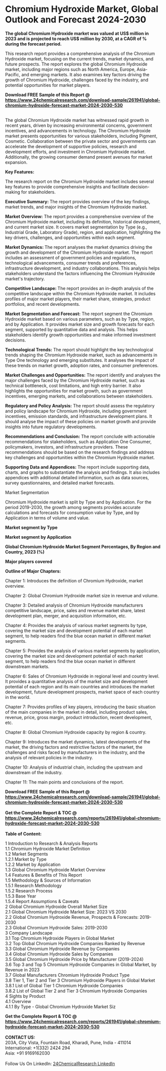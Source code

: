 <h1>Chromium Hydroxide Market, Global Outlook and Forecast 2024-2030</h1><p><strong>The global Chromium Hydroxide market was valued at US$ million in 2023 and is projected to reach US$ million by 2030, at a CAGR of % during the forecast period.</strong></p><p>
</p><p>This research report provides a comprehensive analysis of the Chromium Hydroxide market, focusing on the current trends, market dynamics, and future prospects. The report explores the global Chromium Hydroxide market, including major regions such as North America, Europe, Asia-Pacific, and emerging markets. It also examines key factors driving the growth of Chromium Hydroxide, challenges faced by the industry, and potential opportunities for market players.</p><div><b>Download FREE Sample of this Report @ 
            <a href="https://www.24chemicalresearch.com/download-sample/261941/global-chromium-hydroxide-forecast-market-2024-2030-530">
            https://www.24chemicalresearch.com/download-sample/261941/global-chromium-hydroxide-forecast-market-2024-2030-530</a></b></div><br><p>
The global Chromium Hydroxide market has witnessed rapid growth in recent years, driven by increasing environmental concerns, government incentives, and advancements in technology. The Chromium Hydroxide market presents opportunities for various stakeholders, including Pigment, Cosmetic. Collaboration between the private sector and governments can accelerate the development of supportive policies, research and development efforts, and investment in Chromium Hydroxide market. Additionally, the growing consumer demand present avenues for market expansion.</p><p>
<strong>Key Features:</strong></p><p>
The research report on the Chromium Hydroxide market includes several key features to provide comprehensive insights and facilitate decision-making for stakeholders.</p><p>
<strong>Executive Summary: </strong>The report provides overview of the key findings, market trends, and major insights of the Chromium Hydroxide market.</p><p>
<strong>Market Overview:</strong> The report provides a comprehensive overview of the Chromium Hydroxide market, including its definition, historical development, and current market size. It covers market segmentation by Type (e.g., Industrial Grade, Laboratory Grade), region, and application, highlighting the key drivers, challenges, and opportunities within each segment.</p><p>
<strong>Market Dynamics: </strong>The report analyses the market dynamics driving the growth and development of the Chromium Hydroxide market. The report includes an assessment of government policies and regulations, technological advancements, consumer trends and preferences, infrastructure development, and industry collaborations. This analysis helps stakeholders understand the factors influencing the Chromium Hydroxide market's trajectory.</p><p>
<strong>Competitive Landscape: </strong>The report provides an in-depth analysis of the competitive landscape within the Chromium Hydroxide market. It includes profiles of major market players, their market share, strategies, product portfolios, and recent developments.</p><p>
<strong>Market Segmentation and Forecast:</strong> The report segment the Chromium Hydroxide market based on various parameters, such as by Type, region, and by Application. It provides market size and growth forecasts for each segment, supported by quantitative data and analysis. This helps stakeholders identify growth opportunities and make informed investment decisions.</p><p>
<strong>Technological Trends:</strong> The report should highlight the key technological trends shaping the Chromium Hydroxide market, such as advancements in Type One technology and emerging substitutes. It analyses the impact of these trends on market growth, adoption rates, and consumer preferences.</p><p>
<strong>Market Challenges and Opportunities:</strong> The report identify and analyses the major challenges faced by the Chromium Hydroxide market, such as technical bottleneck, cost limitations, and high entry barrier. It also highlights the opportunities for market growth, such as government incentives, emerging markets, and collaborations between stakeholders.</p><p>
<strong>Regulatory and Policy Analysis:</strong> The report should assess the regulatory and policy landscape for Chromium Hydroxide, including government incentives, emission standards, and infrastructure development plans. It should analyse the impact of these policies on market growth and provide insights into future regulatory developments.</p><p>
<strong>Recommendations and Conclusion:</strong> The report conclude with actionable recommendations for stakeholders, such as Application One Consumer, policymakers, investors, and infrastructure providers. These recommendations should be based on the research findings and address key challenges and opportunities within the Chromium Hydroxide market.</p><p>
<strong>Supporting Data and Appendices:</strong> The report include supporting data, charts, and graphs to substantiate the analysis and findings. It also includes appendices with additional detailed information, such as data sources, survey questionnaires, and detailed market forecasts.</p><p>
Market Segmentation</p><p>
Chromium Hydroxide market is split by Type and by Application. For the period 2019-2030, the growth among segments provides accurate calculations and forecasts for consumption value by Type, and by Application in terms of volume and value.</p><p>
<strong>Market segment by Type</strong></p><p>
</p><p>
</p><p><strong>Market segment by Application</strong></p><p>
</p><p>
</p><p><strong>Global Chromium Hydroxide Market Segment Percentages, By Region and Country, 2023 (%)</strong></p><p>
</p><p>
</p><p><strong>Major players covered</strong></p><p>
</p><p>
</p><p><strong>Outline of Major Chapters:</strong></p><p>
Chapter 1: Introduces the definition of Chromium Hydroxide, market overview.</p><p>
Chapter 2: Global Chromium Hydroxide market size in revenue and volume.</p><p>
Chapter 3: Detailed analysis of Chromium Hydroxide manufacturers competitive landscape, price, sales and revenue market share, latest development plan, merger, and acquisition information, etc.</p><p>
Chapter 4: Provides the analysis of various market segments by type, covering the market size and development potential of each market segment, to help readers find the blue ocean market in different market segments.</p><p>
Chapter 5: Provides the analysis of various market segments by application, covering the market size and development potential of each market segment, to help readers find the blue ocean market in different downstream markets.</p><p>
Chapter 6: Sales of Chromium Hydroxide in regional level and country level. It provides a quantitative analysis of the market size and development potential of each region and its main countries and introduces the market development, future development prospects, market space of each country in the world.</p><p>
Chapter 7: Provides profiles of key players, introducing the basic situation of the main companies in the market in detail, including product sales, revenue, price, gross margin, product introduction, recent development, etc.</p><p>
Chapter 8: Global Chromium Hydroxide capacity by region &amp; country.</p><p>
Chapter 9: Introduces the market dynamics, latest developments of the market, the driving factors and restrictive factors of the market, the challenges and risks faced by manufacturers in the industry, and the analysis of relevant policies in the industry.</p><p>
Chapter 10: Analysis of industrial chain, including the upstream and downstream of the industry.</p><p>
Chapter 11: The main points and conclusions of the report.</p><div><b>Download FREE Sample of this Report @ 
            <a href="https://www.24chemicalresearch.com/download-sample/261941/global-chromium-hydroxide-forecast-market-2024-2030-530">
            https://www.24chemicalresearch.com/download-sample/261941/global-chromium-hydroxide-forecast-market-2024-2030-530</a></b></div><br><div><b>Get the Complete Report & TOC @ 
            <a href="https://www.24chemicalresearch.com/reports/261941/global-chromium-hydroxide-forecast-market-2024-2030-530">
            https://www.24chemicalresearch.com/reports/261941/global-chromium-hydroxide-forecast-market-2024-2030-530</a></b></div><br>
            <b>Table of Content:</b><p>1 Introduction to Research & Analysis Reports<br />
    1.1 Chromium Hydroxide Market Definition<br />
    1.2 Market Segments<br />
        1.2.1 Market by Type<br />
        1.2.2 Market by Application<br />
    1.3 Global Chromium Hydroxide Market Overview<br />
    1.4 Features & Benefits of This Report<br />
    1.5 Methodology & Sources of Information<br />
        1.5.1 Research Methodology<br />
        1.5.2 Research Process<br />
        1.5.3 Base Year<br />
        1.5.4 Report Assumptions & Caveats<br />
2 Global Chromium Hydroxide Overall Market Size<br />
    2.1 Global Chromium Hydroxide Market Size: 2023 VS 2030<br />
    2.2 Global Chromium Hydroxide Revenue, Prospects & Forecasts: 2019-2030<br />
    2.3 Global Chromium Hydroxide Sales: 2019-2030<br />
3 Company Landscape<br />
    3.1 Top Chromium Hydroxide Players in Global Market<br />
    3.2 Top Global Chromium Hydroxide Companies Ranked by Revenue<br />
    3.3 Global Chromium Hydroxide Revenue by Companies<br />
    3.4 Global Chromium Hydroxide Sales by Companies<br />
    3.5 Global Chromium Hydroxide Price by Manufacturer (2019-2024)<br />
    3.6 Top 3 and Top 5 Chromium Hydroxide Companies in Global Market, by Revenue in 2023<br />
    3.7 Global Manufacturers Chromium Hydroxide Product Type<br />
    3.8 Tier 1, Tier 2 and Tier 3 Chromium Hydroxide Players in Global Market<br />
        3.8.1 List of Global Tier 1 Chromium Hydroxide Companies<br />
        3.8.2 List of Global Tier 2 and Tier 3 Chromium Hydroxide Companies<br />
4 Sights by Product<br />
    4.1 Overview<br />
        4.1.1 By Type - Global Chromium Hydroxide Market Siz</p><div><b>Get the Complete Report & TOC @ 
            <a href="https://www.24chemicalresearch.com/reports/261941/global-chromium-hydroxide-forecast-market-2024-2030-530">
            https://www.24chemicalresearch.com/reports/261941/global-chromium-hydroxide-forecast-market-2024-2030-530</a></b></div><br><b>CONTACT US:</b><br>
            203A, City Vista, Fountain Road, Kharadi, Pune, India - 411014<br>
            International: +1(332) 2424 294<br>
            Asia: +91 9169162030 <br><br>
            Follow Us On LinkedIn: <a href="https://www.linkedin.com/company/24chemicalresearch/">24ChemicalResearch LinkedIn</a>